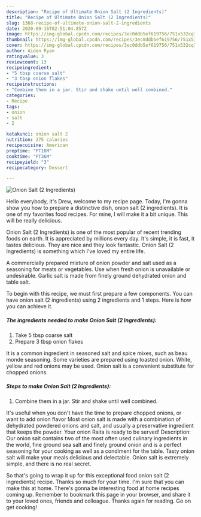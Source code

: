 ```yaml
---
description: "Recipe of Ultimate Onion Salt (2 Ingredients)"
title: "Recipe of Ultimate Onion Salt (2 Ingredients)"
slug: 1368-recipe-of-ultimate-onion-salt-2-ingredients
date: 2020-09-16T02:51:04.857Z
image: https://img-global.cpcdn.com/recipes/3ec0ddb5ef619756/751x532cq70/onion-salt-2-ingredients-recipe-main-photo.jpg
thumbnail: https://img-global.cpcdn.com/recipes/3ec0ddb5ef619756/751x532cq70/onion-salt-2-ingredients-recipe-main-photo.jpg
cover: https://img-global.cpcdn.com/recipes/3ec0ddb5ef619756/751x532cq70/onion-salt-2-ingredients-recipe-main-photo.jpg
author: Aiden Ryan
ratingvalue: 3
reviewcount: 13
recipeingredient:
- "5 tbsp coarse salt"
- "3 tbsp onion flakes"
recipeinstructions:
- "Combine them in a jar. Stir and shake until well combined."
categories:
- Recipe
tags:
- onion
- salt
- 2

katakunci: onion salt 2 
nutrition: 275 calories
recipecuisine: American
preptime: "PT18M"
cooktime: "PT36M"
recipeyield: "3"
recipecategory: Dessert

---
```



![Onion Salt (2 Ingredients)](https://img-global.cpcdn.com/recipes/3ec0ddb5ef619756/751x532cq70/onion-salt-2-ingredients-recipe-main-photo.jpg)

Hello everybody, it's Drew, welcome to my recipe page. Today, I'm gonna show you how to prepare a distinctive dish, onion salt (2 ingredients). It is one of my favorites food recipes. For mine, I will make it a bit unique. This will be really delicious.

Onion Salt (2 Ingredients) is one of the most popular of recent trending foods on earth. It is appreciated by millions every day. It's simple, it is fast, it tastes delicious. They are nice and they look fantastic. Onion Salt (2 Ingredients) is something which I've loved my entire life.

A commercially prepared mixture of onion powder and salt used as a seasoning for meats or vegetables. Use when fresh onion is unavailable or undesirable. Garlic salt is made from finely ground dehydrated onion and table salt.


To begin with this recipe, we must first prepare a few components. You can have onion salt (2 ingredients) using 2 ingredients and 1 steps. Here is how you can achieve it.

<!--inarticleads1-->

##### The ingredients needed to make Onion Salt (2 Ingredients):

1. Take 5 tbsp coarse salt
1. Prepare 3 tbsp onion flakes


It is a common ingredient in seasoned salt and spice mixes, such as beau monde seasoning. Some varieties are prepared using toasted onion. White, yellow and red onions may be used. Onion salt is a convenient substitute for chopped onions. 

<!--inarticleads2-->

##### Steps to make Onion Salt (2 Ingredients):

1. Combine them in a jar. Stir and shake until well combined.


It&#39;s useful when you don&#39;t have the time to prepare chopped onions, or want to add onion flavor Most onion salt is made with a combination of dehydrated powdered onions and salt, and usually a preservative ingredient that keeps the powder. Your onion Raita is ready to be served! Description: Our onion salt contains two of the most often used culinary ingredients in the world, fine ground sea salt and finely ground onion and is a perfect seasoning for your cooking as well as a condiment for the table. Tasty onion salt will make your meals delicious and delectable. Onion salt is extremely simple, and there is no real secret. 

So that's going to wrap it up for this exceptional food onion salt (2 ingredients) recipe. Thanks so much for your time. I'm sure that you can make this at home. There's gonna be interesting food at home recipes coming up. Remember to bookmark this page in your browser, and share it to your loved ones, friends and colleague. Thanks again for reading. Go on get cooking!
